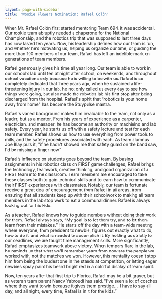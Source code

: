 ```yaml
---
layout: page-with-sidebar
title: 'Woodie Flowers Nomination: Rafael Colón'
---
```

When Mr. Rafael Colón first started mentoring Team 694, it was accidental. Our rookie team
abruptly needed a chaperone for the National Championship, and the robotics trip that was
supposed to last three days has now lasted ten years. Now, his leadership defines how our
team is run, and whether he’s motivating us, helping us organize our time, or guiding the
more than 100 members of our team, Rafael has left an indelible mark on generations of
team members.

Rafael generously gives his time all year long. Our team is able to work in our school’s lab
until ten at night after school, on weekends, and throughout school vacations only because
he is willing to be with us. Rafael is so completely dedicated that three years ago, when he
sustained a life-threatening injury in our lab, he not only called us every day to see how
things were going, but also made the robotics lab his first stop after being discharged from
the hospital. Rafael's spirit that “robotics is your home away from home" has become the
Stuypulse mantra.

Rafael's varied background makes him invaluable to the team, not only as a leader, but as
a mentor. From his years of experience as a carpenter, electrician, and manager, he has
become an authority on machining and lab safety. Every year, he starts us off with a safety
lecture and test for each team member. Rafael shows us how to use everything from power
tools to mills, and the safety procedures associated with each. As team alumnus Joe Blay
puts it, "if he hadn't showed me that safety guard on the band saw, I'd be missing a finger
now.”

Rafael’s influence on students goes beyond the team. By basing assignments in his robotics
class on FIRST game challenges, Rafael brings the technology, teamwork, creative thinking,
and good organization of a FIRST team into the classroom. Team members are encouraged
to take these classes both to gain technical skills and to learn how to communicate their
FIRST experiences with classmates. Notably, our team is fortunate receive a great deal of
encouragement from Rafael in all areas, from ensuring that all students keep up with their
schoolwork to making all team members in the lab stop work to eat a communal dinner.
Rafael is always looking out for his kids.

As a teacher, Rafael knows how to guide members without doing their work for them. Rafael
always says, “My goal is to let them try, and to let them learn from their mistakes.” He
starts off the day with a team-wide meeting where everyone, from president to newbie,
figures out exactly what to do, how to do it, and what is needed to accomplish it. By holding
us strictly to our deadlines, we are taught time management skills. More significantly,
Rafael emphasizes teamwork above victory. When tempers flare in the lab, he reminds us
that what we'll remember years from now are the people we worked with, not the matches
we won. However, this mentality doesn't stop him from being the loudest one in the stands
at competition, or letting eager newbies spray paint his beard bright red in a colorful display
of team spirit.

Now, ten years after that first trip to Florida, Rafael may be a bit grayer, but as veteran
team parent Nancy Yabroudi has said, "I've seen a lot of coaches where they want to win
because it gives them prestige.... I have to say all day, and all night, every time, Rafael is
in it for the kids.”
